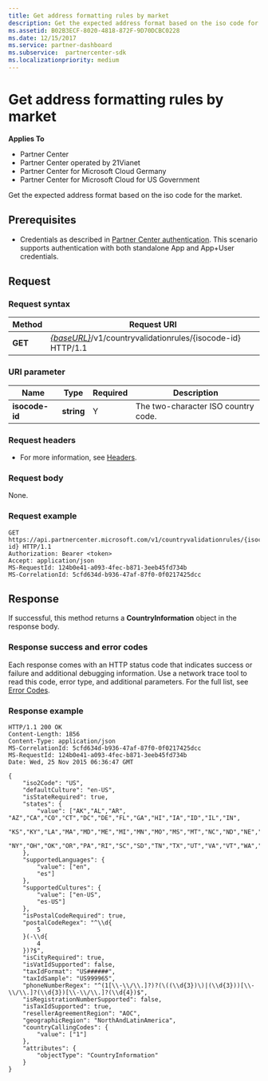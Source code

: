 ```yaml
---
title: Get address formatting rules by market
description: Get the expected address format based on the iso code for the market.
ms.assetid: B02B3ECF-8020-4818-872F-9D70DCBC0228
ms.date: 12/15/2017
ms.service: partner-dashboard
ms.subservice:  partnercenter-sdk
ms.localizationpriority: medium
---
```


# Get address formatting rules by market

**Applies To**

- Partner Center
- Partner Center operated by 21Vianet
- Partner Center for Microsoft Cloud Germany
- Partner Center for Microsoft Cloud for US Government

Get the expected address format based on the iso code for the market.

## Prerequisites

- Credentials as described in [Partner Center authentication](partner-center-authentication.md). This scenario supports authentication with both standalone App and App+User credentials.

## Request

### Request syntax

| Method  | Request URI                                                                                 |
|---------|---------------------------------------------------------------------------------------------|
| **GET** | [*{baseURL}*](partner-center-rest-urls.md)/v1/countryvalidationrules/{isocode-id} HTTP/1.1 |

### URI parameter

| Name           | Type       | Required | Description                         |
|----------------|------------|----------|-------------------------------------|
| **isocode-id** | **string** | Y        | The two-character ISO country code. |

### Request headers

- For more information, see [Headers](headers.md).

### Request body

None.

### Request example

```http
GET https://api.partnercenter.microsoft.com/v1/countryvalidationrules/{isocode-id} HTTP/1.1
Authorization: Bearer <token>
Accept: application/json
MS-RequestId: 124b0e41-a093-4fec-b871-3eeb45fd734b
MS-CorrelationId: 5cfd634d-b936-47af-87f0-0f0217425dcc
```

## Response

If successful, this method returns a **CountryInformation** object in the response body.

### Response success and error codes

Each response comes with an HTTP status code that indicates success or failure and additional debugging information. Use a network trace tool to read this code, error type, and additional parameters. For the full list, see [Error Codes](error-codes.md).

### Response example

```http
HTTP/1.1 200 OK
Content-Length: 1856
Content-Type: application/json
MS-CorrelationId: 5cfd634d-b936-47af-87f0-0f0217425dcc
MS-RequestId: 124b0e41-a093-4fec-b871-3eeb45fd734b
Date: Wed, 25 Nov 2015 06:36:47 GMT

{
    "iso2Code": "US",
    "defaultCulture": "en-US",
    "isStateRequired": true,
    "states": {
        "value": ["AK","AL","AR", "AZ","CA","CO","CT","DC","DE","FL","GA","HI","IA","ID","IL","IN",
        "KS","KY","LA","MA","MD","ME","MI","MN","MO","MS","MT","NC","ND","NE","NH","NJ","NM","NV",
        "NY","OH","OK","OR","PA","RI","SC","SD","TN","TX","UT","VA","VT","WA","WI","WV","WY"]
    },
    "supportedLanguages": {
        "value": ["en",
        "es"]
    },
    "supportedCultures": {
        "value": ["en-US",
        "es-US"]
    },
    "isPostalCodeRequired": true,
    "postalCodeRegex": "^\\d{
        5
    }(-\\d{
        4
    })?$",
    "isCityRequired": true,
    "isVatIdSupported": false,
    "taxIdFormat": "US######",
    "taxIdSample": "US999965",
    "phoneNumberRegex": "^(1[\\-\\/\\.]?)?(\((\\d{3})\)|(\\d{3}))[\\-\\/\\.]?(\\d{3})[\\-\\/\\.]?(\\d{4})$",
    "isRegistrationNumberSupported": false,
    "isTaxIdSupported": true,
    "resellerAgreementRegion": "AOC",
    "geographicRegion": "NorthAndLatinAmerica",
    "countryCallingCodes": {
        "value": ["1"]
    },
    "attributes": {
        "objectType": "CountryInformation"
    }
}
```
